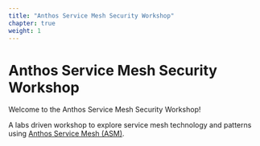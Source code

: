 ```yaml
---
title: "Anthos Service Mesh Security Workshop"
chapter: true
weight: 1
---
```

# Anthos Service Mesh Security Workshop

Welcome to the Anthos Service Mesh Security Workshop!

A labs driven workshop to explore service mesh technology and patterns using [Anthos Service Mesh (ASM)](https://cloud.google.com/anthos/service-mesh).